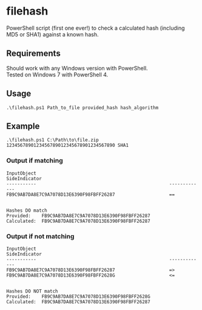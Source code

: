 # filehash
PowerShell script (first one ever!) to check a calculated hash (including MD5 or SHA1) against a known hash.  

## Requirements
Should work with any Windows version with PowerShell.  
Tested on Windows 7 with PowerShell 4.

## Usage  
`.\filehash.ps1 Path_to_file provided_hash hash_algorithm`

## Example  
`.\filehash.ps1 C:\Path\to\file.zip 1234567890123456789012345678901234567890 SHA1`

### Output if matching  
```
InputObject                                                 SideIndicator
-----------                                                 -------------
FB9C9AB7DA8E7C9A7078D13E6390F98FBFF26287                    ==


Hashes DO match
Provided:    FB9C9AB7DA8E7C9A7078D13E6390F98FBFF26287
Calculated:  FB9C9AB7DA8E7C9A7078D13E6390F98FBFF26287
```

### Output if not matching  
```
InputObject                                                 SideIndicator
-----------                                                 -------------
FB9C9AB7DA8E7C9A7078D13E6390F98FBFF26287                    =>
FB9C9AB7DA8E7C9A7078D13E6390F98FBFF2628G                    <=


Hashes DO NOT match
Provided:    FB9C9AB7DA8E7C9A7078D13E6390F98FBFF2628G
Calculated:  FB9C9AB7DA8E7C9A7078D13E6390F98FBFF26287
```
